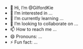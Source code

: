 - 👋 Hi, I’m @GilfordKie
- 👀 I’m interested in ...
- 🌱 I’m currently learning ...
- 💞️ I’m looking to collaborate on ...
- 📫 How to reach me ...
- 😄 Pronouns: ...
- ⚡ Fun fact: ...

<!---
GilfordKie/GilfordKie is a ✨ special ✨ repository because its `README.md` (this file) appears on your GitHub profile.
You can click the Preview link to take a look at your changes.
--->
